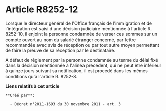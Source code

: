 # Article R8252-12

Lorsque le directeur général de l'Office français de l'immigration et de l'intégration est saisi d'une décision judiciaire
mentionnée à l'article R. 8252-10, il enjoint la personne condamnée de verser ces sommes sur un compte ouvert au nom du
salarié étranger concerné, par lettre recommandée avec avis de réception ou par tout autre moyen permettant de faire la
preuve de sa réception par le destinataire. 

A défaut de règlement par la personne condamnée au terme du délai fixé dans la décision mentionnée à l'alinéa précédent, qui
ne peut être inférieur à quinze jours suivant sa notification, il est procédé dans les mêmes conditions qu'à l'article R.
8252-8.

**Liens relatifs à cet article**

	**Créé par**:

	  - Décret n°2011-1693 du 30 novembre 2011 - art. 3
